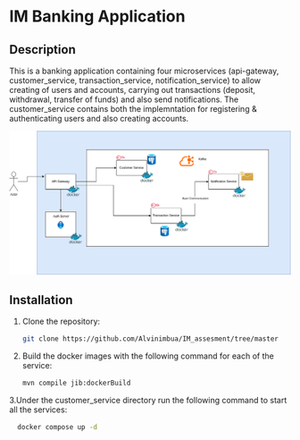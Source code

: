 # IM Banking Application

## Description
This is a banking application containing four microservices (api-gateway, customer_service, transaction_service, notification_service) to allow creating of users and accounts, carrying out transactions (deposit, withdrawal, transfer of funds) and also send notifications. The customer_service contains both the implemntation for registering & authenticating users and also creating accounts.

![HLD](https://github.com/Alvinimbua/IM_assesment/blob/0dbc1292b1dd0810bffcb008d21004f2dd17e816/IM%20Banking%20HLD.drawio.png)

## Installation
1. Clone the repository:
   ```bash
   git clone https://github.com/Alvinimbua/IM_assesment/tree/master
2. Build the docker images with the following command for each of the service:
    ```bash
   mvn compile jib:dockerBuild
3.Under the customer_service directory run the following command to start all the services:
 ```bash
   docker compose up -d



   



